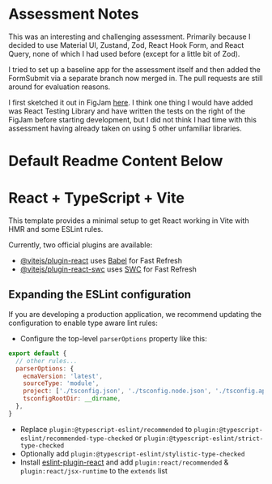 # Assessment Notes

This was an interesting and challenging assessment. Primarily because I decided to use Material UI, Zustand, Zod, React Hook Form, and React Query, none of which I had used before (except for a little bit of Zod).

I tried to set up a baseline app for the assessment itself and then added the FormSubmit via a separate branch now merged in. The pull requests are still around for evaluation reasons.

I first sketched it out in FigJam [here](https://www.figma.com/board/xGwRI58bxbyeQYPP6QK37G/Steam-Logisitics-Assessment?node-id=0-1&t=zZNkyOC1TDl1u0kO-0).
I think one thing I would have added was React Testing Library and have written the tests on the right of the FigJam before starting development, but I did not think I had time with this assessment having already taken on using 5 other unfamiliar libraries.



# Default Readme Content Below

# React + TypeScript + Vite

This template provides a minimal setup to get React working in Vite with HMR and some ESLint rules.

Currently, two official plugins are available:

- [@vitejs/plugin-react](https://github.com/vitejs/vite-plugin-react/blob/main/packages/plugin-react/README.md) uses [Babel](https://babeljs.io/) for Fast Refresh
- [@vitejs/plugin-react-swc](https://github.com/vitejs/vite-plugin-react-swc) uses [SWC](https://swc.rs/) for Fast Refresh

## Expanding the ESLint configuration

If you are developing a production application, we recommend updating the configuration to enable type aware lint rules:

- Configure the top-level `parserOptions` property like this:

```js
export default {
  // other rules...
  parserOptions: {
    ecmaVersion: 'latest',
    sourceType: 'module',
    project: ['./tsconfig.json', './tsconfig.node.json', './tsconfig.app.json'],
    tsconfigRootDir: __dirname,
  },
}
```

- Replace `plugin:@typescript-eslint/recommended` to `plugin:@typescript-eslint/recommended-type-checked` or `plugin:@typescript-eslint/strict-type-checked`
- Optionally add `plugin:@typescript-eslint/stylistic-type-checked`
- Install [eslint-plugin-react](https://github.com/jsx-eslint/eslint-plugin-react) and add `plugin:react/recommended` & `plugin:react/jsx-runtime` to the `extends` list
